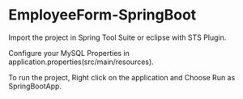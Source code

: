 # EmployeeForm-SpringBoot

Import the project in Spring Tool Suite or eclipse with STS Plugin.

Configure your MySQL Properties in application.properties(src/main/resources).

To run the project, Right click on the application and Choose Run as SpringBootApp.

